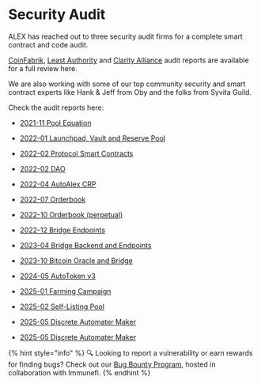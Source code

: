 # Security Audit

ALEX has reached out to three security audit firms for a complete smart contract and code audit.

[CoinFabrik](https://www.coinfabrik.com/), [Least Authority](https://leastauthority.com/) and [Clarity Alliance](https://www.clarityalliance.org/) audit reports are available for a full review here.

We are also working with some of our top community security and smart contract experts like Hank & Jeff from Oby and the folks from Syvita Guild.

Check the audit reports here:

- [2021-11 Pool Equation](https://github.com/alexgo-io/cdn/blob/main/pdf/AlexGo_Audit_202111_Pool_Equation.pdf)

- [2022-01 Launchpad, Vault and Reserve Pool](https://github.com/alexgo-io/cdn/blob/main/pdf/AlexGo_Audit_202201_Launchpad_Vault_Reserve.pdf)
- [2022-02 Protocol Smart Contracts](https://github.com/alexgo-io/cdn/blob/main/pdf/Least_Authority_ALEX_Protocol_Smart_Contracts_Final_Audit_Report.pdf)
- [2022-02 DAO](https://github.com/alexgo-io/cdn/blob/main/pdf/AlexGo_Audit_202202_DAO.pdf)
- [2022-04 AutoAlex CRP](https://github.com/alexgo-io/cdn/blob/main/pdf/AlexGo_Audit_202204_Launchpadv1.1_AutoALEX_CRP.pdf)
- [2022-07 Orderbook](https://github.com/alexgo-io/cdn/blob/main/pdf/AlexGo_Audit_20220709-Order_Book_(Spot).pdf)
- [2022-10 Orderbook (perpetual)](https://github.com/alexgo-io/cdn/blob/main/pdf/Alex_Audit_2022-10.pdf)
- [2022-12 Bridge Endpoints](https://github.com/alexgo-io/cdn/blob/main/pdf/ALEX_Audit_bridge_coinfabrik_202212.pdf)


- [2023-04 Bridge Backend and Endpoints](https://github.com/alexgo-io/cdn/blob/main/pdf/ALEX_Audit_Bridge_2023-04.pdf)
- [2023-10 Bitcoin Oracle and Bridge](https://github.com/alexgo-io/cdn/blob/main/pdf/ALEX_Audit_202310_Bitcoin_Oracle_and_Bridge.pdf)

- [2024-05 AutoToken v3](https://github.com/alexgo-io/cdn/blob/main/pdf/Auto_Alex_v3_Audit_May2024.pdf)

- [2025-01 Farming Campaign](https://github.com/alexgo-io/cdn/blob/main/pdf/AlexGo_Audit_ALEX_Farming_Campaign_Audit_2025-01.pdf)
- [2025-02 Self-Listing Pool](https://github.com/alexgo-io/cdn/blob/main/pdf/ALEX_Self-Listing_Pool_Audit_2025-02.pdf)
- [2025-05 Discrete Automater Maker](https://github.com/alexgo-io/cdn/blob/main/pdf/ALEX_Clarity_Alliance_2025-05-16.pdf)
- [2025-05 Discrete Automater Maker](https://github.com/alexgo-io/cdn/blob/main/pdf/ALEX_DAMM_Audit_2025-05.pdf)

{% hint style="info" %}
🔍 Looking to report a vulnerability or earn rewards for finding bugs? Check out our [Bug Bounty Program](../developers/bug-bounty.md), hosted in collaboration with Immunefi.
{% endhint %}
